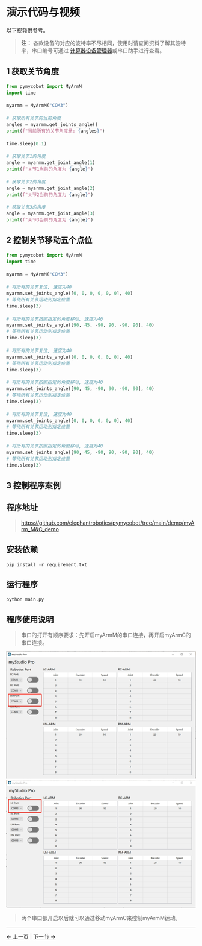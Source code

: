 # 演示代码与视频

以下视频供参考。

> **注：** 各款设备的对应的波特率不尽相同，使用时请查阅资料了解其波特率，串口编号可通过 [计算器设备管理器](https://docs.elephantrobotics.com/docs/gitbook-en/4-BasicApplication/4.1-myStudio/4.1.1-myStudio_download_driverinstalled.html#4113-how-to-distinguish-between-cp210x-chip-and-cp34x-chip)或串口助手进行查看。

## 1 获取关节角度

```python
from pymycobot import MyArmM
import time

myarmm = MyArmM("COM3")

# 获取所有关节的当前角度
angles = myarmm.get_joints_angle()
print(f"当前所有的关节角度是: {angles}")

time.sleep(0.1)

# 获取关节1的角度
angle = myarmm.get_joint_angle(1)
print(f"关节1当前的角度为 {angle}")

# 获取关节2的角度
angle = myarmm.get_joint_angle(2)
print(f"关节2当前的角度为 {angle}")

# 获取关节3的角度
angle = myarmm.get_joint_angle(3)
print(f"关节3当前的角度为 {angle}")
```

## 2 控制关节移动五个点位

```python
from pymycobot import MyArmM
import time

myarmm = MyArmM("COM3")

# 将所有的关节复位, 速度为40
myarmm.set_joints_angle([0, 0, 0, 0, 0, 0], 40)
# 等待所有关节运动到指定位置
time.sleep(3)

# 将所有的关节按照指定的角度移动, 速度为40
myarmm.set_joints_angle([90, 45, -90, 90, -90, 90], 40)
# 等待所有关节运动到指定位置
time.sleep(3)

# 将所有的关节复位, 速度为40
myarmm.set_joints_angle([0, 0, 0, 0, 0, 0], 40)
# 等待所有关节运动到指定位置
time.sleep(3)

# 将所有的关节按照指定的角度移动, 速度为40
myarmm.set_joints_angle([90, 45, -90, 90, -90, 90], 40)
# 等待所有关节运动到指定位置
time.sleep(3)

# 将所有的关节复位, 速度为40
myarmm.set_joints_angle([0, 0, 0, 0, 0, 0], 40)
# 等待所有关节运动到指定位置
time.sleep(3)

# 将所有的关节按照指定的角度移动, 速度为40
myarmm.set_joints_angle([90, 45, -90, 90, -90, 90], 40)
# 等待所有关节运动到指定位置
time.sleep(3)
```

## 3 控制程序案例

## 程序地址
> https://github.com/elephantrobotics/pymycobot/tree/main/demo/myArm_M&C_demo

## 安装依赖

```shell
pip install -r requirement.txt
```

## 运行程序

```shell
python main.py
```

## 程序使用说明

> 串口的打开有顺序要求：先开启myArmM的串口连接，再开启myArmC的串口连接。


<img src="../../../resources/4-FunctionsAndApplications/6-SDKDevelopment/5.1 -BasedOnPythonDevelopmentAndUse/6_example/app_1.png" alt="7.1.1-7" style="zoom: 50%;" />

<img src="../../../resources/4-FunctionsAndApplications/6-SDKDevelopment/5.1 -BasedOnPythonDevelopmentAndUse/6_example/app_2.png" alt="7.1.1-1" style="zoom: 50%;" />

> 两个串口都开启以后就可以通过移动myArmC来控制myArmM运动。

---

[← 上一页](2_API.md) | [下一节 →](../5.4-DevelopmentBasedOnCommunicationProtocolPackage/5.4.1-CommunicationDoc.md)

